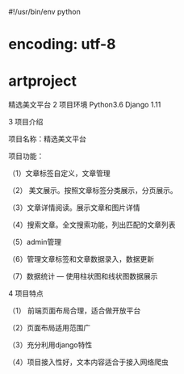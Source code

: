 #!/usr/bin/env python  
# encoding: utf-8  
# artproject
精选美文平台
2 项目环境
   Python3.6     Django 1.11

3  项目介绍

项目名称：精选美文平台

项目功能：

（1）文章标签自定义，文章管理

（2） 美文展示。按照文章标签分类展示，分页展示。

（3）文章详情阅读。展示文章和图片详情

（4）搜索文章。全文搜索功能，列出匹配的文章列表

（5）admin管理

（6）管理文章标签和文章数据录入，数据更新

（7）数据统计 — 使用柱状图和线状图数据展示


4   项目特点

   （1） 前端页面布局合理，适合做开放平台

   （2）页面布局适用范围广

   （3）充分利用django特性

   （4）项目接入性好，文本内容适合于接入网络爬虫
